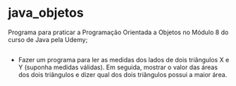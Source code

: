 # java_objetos
Programa para praticar a Programação Orientada a Objetos no Módulo 8 do curso de Java pela Udemy;

##

- Fazer um programa para ler as medidas dos lados de dois triângulos X e Y (suponha medidas válidas). Em seguida, mostrar o valor das áreas dos dois triângulos e dizer qual dos dois triângulos possui a maior área. 
